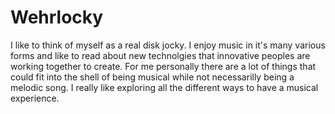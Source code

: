 Wehrlocky
=========

I like to think of myself as a real disk jocky. I enjoy music in it's many various forms and like to read about new technolgies that innovative peoples are working together to create. For me personally there are a lot of things that could fit into the shell of being musical while not necessarilly being a melodic song. I really like exploring all the different ways to have a musical experience. 
